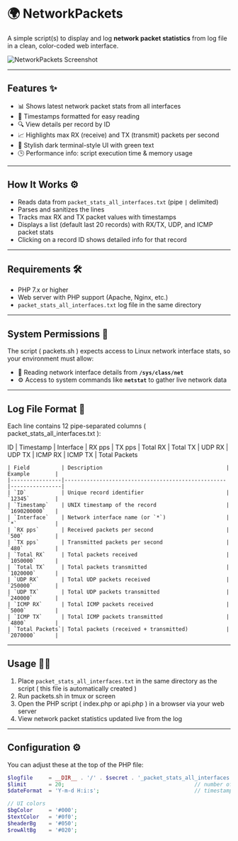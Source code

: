 # 🌍 NetworkPackets

A simple script(s) to display and log **network packet statistics** from log file in a clean, color-coded web interface.

![NetworkPackets Screenshot](https://i.imgur.com/SMZ4q3H.png)

---

## Features ✨

- 📊 Shows latest network packet stats from all interfaces  
- 📅 Timestamps formatted for easy reading  
- 🔍 View details per record by ID  
- 📈 Highlights max RX (receive) and TX (transmit) packets per second  
- 🎨 Stylish dark terminal-style UI with green text  
- 🕒 Performance info: script execution time & memory usage  

---

## How It Works ⚙️

- Reads data from `packet_stats_all_interfaces.txt` (pipe `|` delimited)  
- Parses and sanitizes the lines  
- Tracks max RX and TX packet values with timestamps  
- Displays a list (default last 20 records) with RX/TX, UDP, and ICMP packet stats  
- Clicking on a record ID shows detailed info for that record  

---

## Requirements 🛠️

- PHP 7.x or higher  
- Web server with PHP support (Apache, Nginx, etc.)  
- `packet_stats_all_interfaces.txt` log file in the same directory  

---

## System Permissions 🔐

The script ( packets.sh ) expects access to Linux network interface stats, so your environment must allow:

  - 📂 Reading network interface details from **`/sys/class/net`**  
  - ⚙️ Access to system commands like **`netstat`** to gather live network data  

---

## Log File Format 📄

Each line contains 12 pipe-separated columns ( packet_stats_all_interfaces.txt ):

ID | Timestamp | Interface | RX pps | TX pps | Total RX | Total TX | UDP RX | UDP TX | ICMP RX | ICMP TX | Total Packets

```
| Field          | Description                                       | Example        |
|----------------|---------------------------------------------------|----------------|
| `ID`           | Unique record identifier                          | `12345`        |
| `Timestamp`    | UNIX timestamp of the record                      | `1690200000`   |
| `Interface`    | Network interface name (or `*`)                   | `*`            |
| `RX pps`       | Received packets per second                       | `500`          |
| `TX pps`       | Transmitted packets per second                    | `480`          |
| `Total RX`     | Total packets received                            | `1050000`      |
| `Total TX`     | Total packets transmitted                         | `1020000`      |
| `UDP RX`       | Total UDP packets received                        | `250000`       |
| `UDP TX`       | Total UDP packets transmitted                     | `240000`       |
| `ICMP RX`      | Total ICMP packets received                       | `5000`         |
| `ICMP TX`      | Total ICMP packets transmitted                    | `4800`         |
| `Total Packets`| Total packets (received + transmitted)            | `2070000`      |
```

---

## Usage 🏃‍♂️

1. Place `packet_stats_all_interfaces.txt` in the same directory as the script ( this file is automatically created )
2. Run packets.sh in tmux or screen
3. Open the PHP script ( index.php or api.php ) in a browser via your web server  
4. View network packet statistics updated live from the log

---

## Configuration ⚙️

You can adjust these at the top of the PHP file:

```php
$logfile     = __DIR__ . '/' . $secret . '_packet_stats_all_interfaces.txt'; // log file path
$limit       = 20;                                         // number of recent records to display
$dateFormat  = 'Y-m-d H:i:s';                              // timestamp format

// UI colors
$bgColor     = '#000';
$textColor   = '#0f0';
$headerBg    = '#050';
$rowAltBg    = '#020';
```
